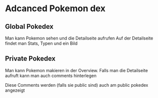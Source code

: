# Adcanced Pokemon dex
## Global Pokedex

Man kann Pokemon sehen und die Detailseite aufrufen
Auf der Detailseite findet man Stats, Typen und ein Bild

## Private Pokedex

Man kann Pokemon makieren in der Overview. Falls man
die Detailseite aufruft kann man auch comments hinterlegen

Diese Comments werden (falls sie public sind) auch am
public pokedex angezeigt